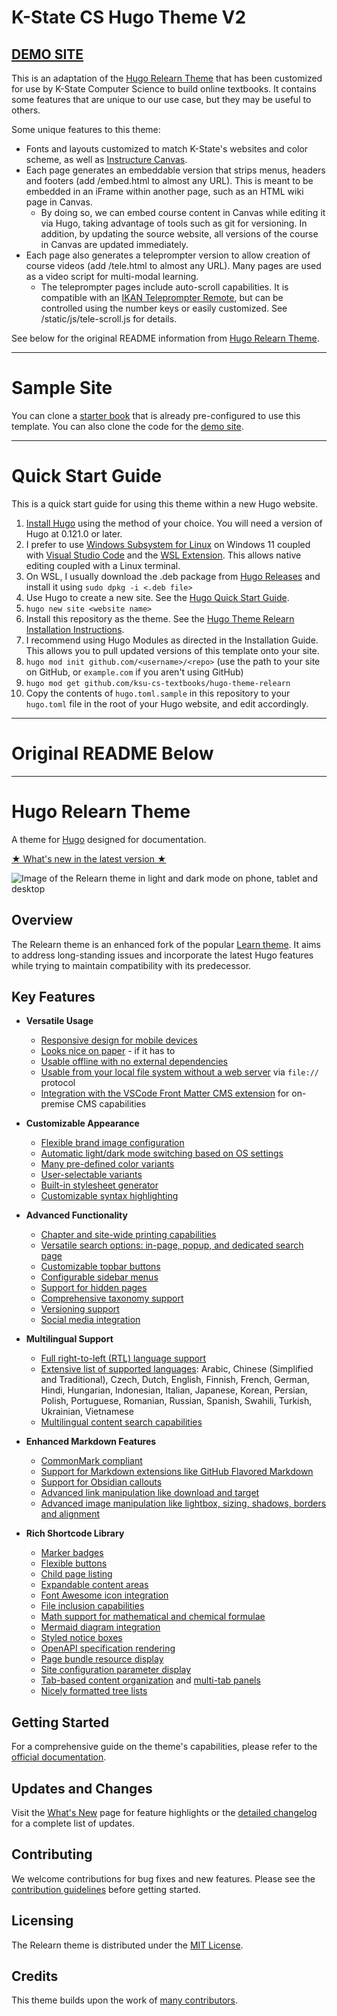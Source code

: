 # K-State CS Hugo Theme V2

## [DEMO SITE](https://ksucs-hugo.russfeld.me/)

This is an adaptation of the [Hugo Relearn Theme](https://mcshelby.github.io/hugo-theme-relearn/) that has been customized for use by K-State Computer Science to build online textbooks. It contains some features that are unique to our use case, but they may be useful to others.

Some unique features to this theme:
* Fonts and layouts customized to match K-State's websites and color scheme, as well as [Instructure Canvas](https://canvas.instructure.com/).
* Each page generates an embeddable version that strips menus, headers and footers (add /embed.html to almost any URL). This is meant to be embedded in an iFrame within another page, such as an HTML wiki page in Canvas. 
  * By doing so, we can embed course content in Canvas while editing it via Hugo, taking advantage of tools such as git for versioning. In addition, by updating the source website, all versions of the course in Canvas are updated immediately. 
* Each page also generates a teleprompter version to allow creation of course videos (add /tele.html to almost any URL). Many pages are used as a video script for multi-modal learning. 
  * The teleprompter pages include auto-scroll capabilities. It is compatible with an [IKAN Teleprompter Remote](https://ikancorp.com/shop/teleprompters/tablet-teleprompters-accessories/ikan-elite-remote-bluetooth-teleprompter-remote-for-pt-elite-prompters/), but can be controlled using the number keys or easily customized. See /static/js/tele-scroll.js for details.

See below for the original README information from [Hugo Relearn Theme](https://mcshelby.github.io/hugo-theme-relearn/).

---

# Sample Site

You can clone a [starter book](https://github.com/ksu-cs-textbooks/hugo-starter) that is already pre-configured to use this template. You can also clone the code for the [demo site](https://github.com/russfeld/ksucs-hugo).

---

# Quick Start Guide

This is a quick start guide for using this theme within a new Hugo website. 

1. [Install Hugo](https://gohugo.io/getting-started/installing/) using the method of your choice. You will need a version of Hugo at 0.121.0 or later.
  1. I prefer to use [Windows Subsystem for Linux](https://docs.microsoft.com/en-us/windows/wsl/install-win10) on Windows 11 coupled with [Visual Studio Code](https://code.visualstudio.com/) and the [WSL Extension](https://code.visualstudio.com/docs/remote/wsl). This allows native editing coupled with a Linux terminal. 
  1. On WSL, I usually download the .deb package from [Hugo Releases](https://github.com/gohugoio/hugo/releases) and install it using `sudo dpkg -i <.deb file>`
2. Use Hugo to create a new site. See the [Hugo Quick Start Guide](https://gohugo.io/getting-started/quick-start/). 
  1. `hugo new site <website name>`
3. Install this repository as the theme. See the [Hugo Theme Relearn Installation Instructions](https://mcshelby.github.io/hugo-theme-relearn/basics/installation/index.html). 
  1. I recommend using Hugo Modules as directed in the Installation Guide. This allows you to pull updated versions of this template onto your site. 
  1. `hugo mod init github.com/<username>/<repo>` (use the path to your site on GitHub, or `example.com` if you aren't using GitHub)
  1. `hugo mod get github.com/ksu-cs-textbooks/hugo-theme-relearn`
4. Copy the contents of `hugo.toml.sample` in this repository to your `hugo.toml` file in the root of your Hugo website, and edit accordingly. 

---

# Original README Below

---

# Hugo Relearn Theme

A theme for [Hugo](https://gohugo.io/) designed for documentation.

[★ What's new in the latest version ★](https://mcshelby.github.io/hugo-theme-relearn/introduction/releasenotes)

![Image of the Relearn theme in light and dark mode on phone, tablet and desktop](https://mcshelby.github.io/hugo-theme-relearn/images/hero.png)

## Overview

The Relearn theme is an enhanced fork of the popular [Learn theme](https://github.com/matcornic/hugo-theme-learn). It aims to address long-standing issues and incorporate the latest Hugo features while trying to maintain compatibility with its predecessor.

## Key Features

- **Versatile Usage**
  - [Responsive design for mobile devices](https://mcshelby.github.io/hugo-theme-relearn/configuration/sidebar/width)
  - [Looks nice on paper](https://mcshelby.github.io/hugo-theme-relearn/configuration/sitemanagement/outputformats) - if it has to
  - [Usable offline with no external dependencies](https://mcshelby.github.io/hugo-theme-relearn/configuration/sitemanagement/deployment#offline-usage)
  - [Usable from your local file system without a web server](https://mcshelby.github.io/hugo-theme-relearn/configuration/sitemanagement/deployment#file-system) via `file://` protocol
  - [Integration with the VSCode Front Matter CMS extension](https://mcshelby.github.io/hugo-theme-relearn/introduction/tools#front-matter-cms) for on-premise CMS capabilities

- **Customizable Appearance**
  - [Flexible brand image configuration](https://mcshelby.github.io/hugo-theme-relearn/configuration/branding/logo#change-the-logo)
  - [Automatic light/dark mode switching based on OS settings](https://mcshelby.github.io/hugo-theme-relearn/configuration/branding/colors#adjust-to-os-settings)
  - [Many pre-defined color variants](https://mcshelby.github.io/hugo-theme-relearn/configuration/branding/colors#shipped-variants)
  - [User-selectable variants](https://mcshelby.github.io/hugo-theme-relearn/configuration/branding/colors#multiple-variants)
  - [Built-in stylesheet generator](https://mcshelby.github.io/hugo-theme-relearn/configuration/branding/generator)
  - [Customizable syntax highlighting](https://mcshelby.github.io/hugo-theme-relearn/configuration/branding/modules/#change-syntax-highlighting)

- **Advanced Functionality**
  - [Chapter and site-wide printing capabilities](https://mcshelby.github.io/hugo-theme-relearn/configuration/sitemanagement/outputformats#print-support)
  - [Versatile search options: in-page, popup, and dedicated search page](https://mcshelby.github.io/hugo-theme-relearn/configuration/sidebar/search)
  - [Customizable topbar buttons](https://mcshelby.github.io/hugo-theme-relearn/configuration/customization/topbar)
  - [Configurable sidebar menus](https://mcshelby.github.io/hugo-theme-relearn/configuration/sidebar/menus)
  - [Support for hidden pages](https://mcshelby.github.io/hugo-theme-relearn/configuration/content/hidden)
  - [Comprehensive taxonomy support](https://mcshelby.github.io/hugo-theme-relearn/configuration/customization/taxonomy)
  - [Versioning support](https://mcshelby.github.io/hugo-theme-relearn/configuration/sitemanagement/versioning)
  - [Social media integration](https://mcshelby.github.io/hugo-theme-relearn/configuration/sitemanagement/meta#social-media-images)

- **Multilingual Support**
  - [Full right-to-left (RTL) language support](https://mcshelby.github.io/hugo-theme-relearn/configuration/sitemanagement/multilingual)
  - [Extensive list of supported languages](https://mcshelby.github.io/hugo-theme-relearn/configuration/sitemanagement/multilingual): Arabic, Chinese (Simplified and Traditional), Czech, Dutch, English, Finnish, French, German, Hindi, Hungarian, Indonesian, Italian, Japanese, Korean, Persian, Polish, Portuguese, Romanian, Russian, Spanish, Swahili, Turkish, Ukrainian, Vietnamese
  - [Multilingual content search capabilities](https://mcshelby.github.io/hugo-theme-relearn/configuration/sidebar/search#mixed-language-support)

- **Enhanced Markdown Features**
  - [CommonMark compliant](https://mcshelby.github.io/hugo-theme-relearn/authoring/markdown)
  - [Support for Markdown extensions like GitHub Flavored Markdown](https://mcshelby.github.io/hugo-theme-relearn/authoring/markdown#standard-and-extensions)
  - [Support for Obsidian callouts](https://mcshelby.github.io/hugo-theme-relearn/authoring/markdown#obsidian-callouts)
  - [Advanced link manipulation like download and target](https://mcshelby.github.io/hugo-theme-relearn/configuration/customization/linkeffects)
  - [Advanced image manipulation like lightbox, sizing, shadows, borders and alignment](https://mcshelby.github.io/hugo-theme-relearn/configuration/customization/imageeffects)

- **Rich Shortcode Library**
  - [Marker badges](https://mcshelby.github.io/hugo-theme-relearn/shortcodes/badge)
  - [Flexible buttons](https://mcshelby.github.io/hugo-theme-relearn/shortcodes/button)
  - [Child page listing](https://mcshelby.github.io/hugo-theme-relearn/shortcodes/children)
  - [Expandable content areas](https://mcshelby.github.io/hugo-theme-relearn/shortcodes/expand)
  - [Font Awesome icon integration](https://mcshelby.github.io/hugo-theme-relearn/shortcodes/icon)
  - [File inclusion capabilities](https://mcshelby.github.io/hugo-theme-relearn/shortcodes/include)
  - [Math support for mathematical and chemical formulae](https://mcshelby.github.io/hugo-theme-relearn/shortcodes/math)
  - [Mermaid diagram integration](https://mcshelby.github.io/hugo-theme-relearn/shortcodes/mermaid)
  - [Styled notice boxes](https://mcshelby.github.io/hugo-theme-relearn/shortcodes/notice)
  - [OpenAPI specification rendering](https://mcshelby.github.io/hugo-theme-relearn/shortcodes/openapi)
  - [Page bundle resource display](https://mcshelby.github.io/hugo-theme-relearn/shortcodes/resources)
  - [Site configuration parameter display](https://mcshelby.github.io/hugo-theme-relearn/shortcodes/siteparam)
  - [Tab-based content organization](https://mcshelby.github.io/hugo-theme-relearn/shortcodes/tab) and [multi-tab panels](https://mcshelby.github.io/hugo-theme-relearn/shortcodes/tabs)
  - [Nicely formatted tree lists](https://mcshelby.github.io/hugo-theme-relearn/shortcodes/tree)

## Getting Started

For a comprehensive guide on the theme's capabilities, please refer to the [official documentation](https://mcshelby.github.io/hugo-theme-relearn/introduction/quickstart).

## Updates and Changes

Visit the [What's New](https://mcshelby.github.io/hugo-theme-relearn/introduction/releasenotes) page for feature highlights or the [detailed changelog](https://mcshelby.github.io/hugo-theme-relearn/introduction/changelog) for a complete list of updates.

## Contributing

We welcome contributions for bug fixes and new features. Please see the [contribution guidelines](https://mcshelby.github.io/hugo-theme-relearn/development/contributing) before getting started.

## Licensing

The Relearn theme is distributed under the [MIT License](https://github.com/McShelby/hugo-theme-relearn/blob/main/LICENSE).

## Credits

This theme builds upon the work of [many contributors](https://mcshelby.github.io/hugo-theme-relearn/more/credits).
